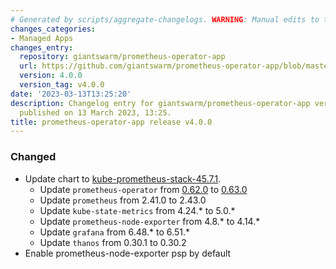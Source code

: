 ```yaml
---
# Generated by scripts/aggregate-changelogs. WARNING: Manual edits to this files will be overwritten.
changes_categories:
- Managed Apps
changes_entry:
  repository: giantswarm/prometheus-operator-app
  url: https://github.com/giantswarm/prometheus-operator-app/blob/master/CHANGELOG.md#400---2023-03-13
  version: 4.0.0
  version_tag: v4.0.0
date: '2023-03-13T13:25:20'
description: Changelog entry for giantswarm/prometheus-operator-app version 4.0.0,
  published on 13 March 2023, 13:25.
title: prometheus-operator-app release v4.0.0
---
```


### Changed
- Update chart to [kube-prometheus-stack-45.7.1](https://github.com/prometheus-community/helm-charts/releases/tag/kube-prometheus-stack-45.7.1).
    - Update `prometheus-operator` from [0.62.0](https://github.com/prometheus-operator/prometheus-operator/releases/tag/v0.62.0) to [0.63.0](https://github.com/prometheus-operator/prometheus-operator/releases/tag/v0.63.0)
    - Update `prometheus` from 2.41.0 to 2.43.0
    - Update `kube-state-metrics` from 4.24.* to 5.0.*
    - Update `prometheus-node-exporter` from 4.8.* to 4.14.*
    - Update `grafana` from 6.48.* to 6.51.*
    - Update `thanos` from 0.30.1 to 0.30.2
- Enable prometheus-node-exporter psp by default
